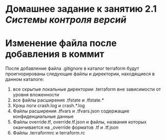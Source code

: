 # Домашнее задание к занятию 2.1 *Системы контроля версий*
# Изменение файла после добавления в коммит

После добавление файла .gitignore в каталог terraform будут проигнорированы следующие файлы и директории, находящиеся в данном каталоге:
1. все скрытые локальные директории .terraform вне зависимости от уровня вложенности
2. все файлы расширения .tfstate и .tfstate.*
3. Крэш логи crash.log и crash.*.log
4. Файлы расширения .tfvars и .tfvars.json содержащие конфиденциальные данные
5. Файлы override.tf, override.tf.json и файлы, названия которых оканчивается на _override форматов .tf и .tf.json
6. Файлы .terraformrc и terraform.rc
